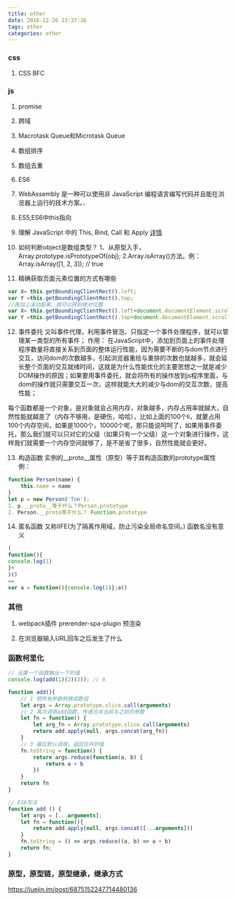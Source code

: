 ```yaml
---
title: other
date: 2016-12-26 13:37:16
tags: other
categories: other
---
```


### css
1. CSS BFC


### js
1. promise

2. 跨域

3. Macrotask Queue和Microtask Queue

4. 数组排序

5. 数组去重

6. ES6

7. WebAssembly 是一种可以使用非 JavaScript 编程语言编写代码并且能在浏览器上运行的技术方案。、

8. ES5,ES6中this指向

9. 理解 JavaScript 中的 This, Bind, Call 和 Apply
[详情](https://www.runoob.com/w3cnote/js-call-apply-bind.html)

10. 如何判断object是数组类型？
1、从原型入手，Array.prototype.isPrototypeOf(obj);
2.Array.isArray()方法。例：Array.isArray([1, 2, 3]);  // true

11. 精确获取页面元素位置的方式有哪些
```js
var X= this.getBoundingClientRect().left;
var Y =this.getBoundingClientRect().top;
//再加上滚动距离，就可以得到绝对位置
var X= this.getBoundingClientRect().left+document.documentElement.scrollLeft;
var Y =this.getBoundingClientRect().top+document.documentElement.scrollTop;
```

12. 事件委托
又叫事件代理，利用事件冒泡，只指定一个事件处理程序，就可以管理某一类型的所有事件；
作用：
在JavaScript中，添加到页面上的事件处理程序数量将直接关系到页面的整体运行性能，因为需要不断的与dom节点进行交互，访问dom的次数越多，引起浏览器重绘与重排的次数也就越多，就会延长整个页面的交互就绪时间，这就是为什么性能优化的主要思想之一就是减少DOM操作的原因；如果要用事件委托，就会将所有的操作放到js程序里面，与dom的操作就只需要交互一次，这样就能大大的减少与dom的交互次数，提高性能；

每个函数都是一个对象，是对象就会占用内存，对象越多，内存占用率就越大，自然性能就越差了（内存不够用，是硬伤，哈哈），比如上面的100个li，就要占用100个内存空间，如果是1000个，10000个呢，那只能说呵呵了，如果用事件委托，那么我们就可以只对它的父级（如果只有一个父级）这一个对象进行操作，这样我们就需要一个内存空间就够了，是不是省了很多，自然性能就会更好。

13. 构造函数
实例的__proto__属性（原型）等于其构造函数的prototype属性
例：
```js
function Person(name) {
    this.name = name
}
let p = new Person('Tom');
1. p.__proto__等于什么？Person.prototype
2. Person.__proto等于什么？ Function.prototype
```

14. 匿名函数 又称IIFE(为了隔离作用域，防止污染全局命名空间。) 函数名没有意义
```js
(
function(){
console.log(1)
}+
)()
==
var a = function(){console.log(1)};a()
```

### 其他
1. webpack插件 prerender-spa-plugin 预渲染

2. 在浏览器输入URL回车之后发生了什么

### 函数柯里化
```js
// 设置一个函数输出一下的值
console.log(add(1)(2)(3)); // 6

function add(){
    // 1 把所有参数转换成数组
    let args = Array.prototype.slice.call(arguments)
    // 2 再次调用add函数，传递合并当前与之前的参数
    let fn = function() {
        let arg_fn = Array.prototype.slice.call(arguments)
        return add.apply(null, args.concat(arg_fn))
    }
    // 3 最后默认调用，返回合并的值
    fn.toString = function() {
        return args.reduce(function(a, b) {
            return a + b
        })
    }
    return fn
}

// ES6写法
function add () {
    let args = [...arguments];
    let fn = function(){
        return add.apply(null, args.concat([...arguments]))
    } 
    fn.toString = () => args.reduce((a, b) => a + b)
    return fn;
}
```

### 原型，原型链，原型继承，继承方式

https://juejin.im/post/6875152247714480136
